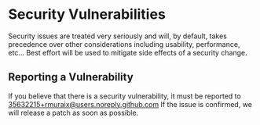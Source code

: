 # Security Vulnerabilities
Security issues are treated very seriously and will, by default, takes precedence over other considerations including usability, performance, etc... Best effort will be used to mitigate side effects of a security change.  
## Reporting a Vulnerability
If you believe that there is a security vulnerability, it must be reported to 35632215+rmuraix@users.noreply.github.com If the issue is confirmed, we will release a patch as soon as possible.